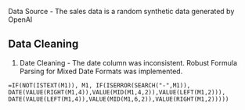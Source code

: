 Data Source - The sales data is a random synthetic data generated by OpenAI
## Data Cleaning
1. Date Cleaning - The date column was inconsistent. Robust Formula Parsing for Mixed Date Formats was implemented.

`=IF(NOT(ISTEXT(M1)), M1, IF(ISERROR(SEARCH("-",M1)), DATE(VALUE(RIGHT(M1,4)),VALUE(MID(M1,4,2)),VALUE(LEFT(M1,2))), DATE(VALUE(LEFT(M1,4)),VALUE(MID(M1,6,2)),VALUE(RIGHT(M1,2)))))`
